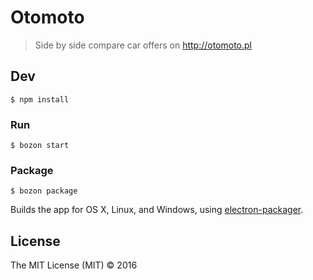 # Otomoto

> Side by side compare car offers on http://otomoto.pl


## Dev

```
$ npm install
```

### Run

```
$ bozon start
```

### Package

```
$ bozon package
```

Builds the app for OS X, Linux, and Windows, using [electron-packager](https://github.com/electron-userland/electron-packager).


## License

The MIT License (MIT) © 2016
